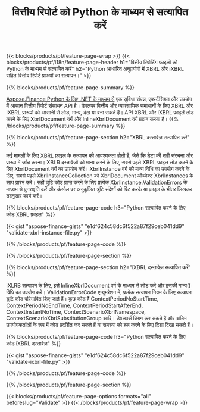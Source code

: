 ﻿---
title: वित्तीय रिपोर्ट को Python के माध्यम से सत्यापित करें
url: /hi/python-net/validate/
description:  वित्तीय रिपोर्ट को XBRL और iXBRL फ़ाइलों में Python लाइब्रेरी के माध्यम से सत्यापित करने के लिए Python कोड।
---
{{< blocks/products/pf/feature-page-wrap >}}
{{< blocks/products/pf/i18n/feature-page-header h1="वित्तीय रिपोर्टिंग फ़ाइलों को Python के माध्यम से सत्यापित करें" h2="Python आधारित अनुप्रयोगों में XBRL और iXBRL सहित वित्तीय रिपोर्ट प्रारूपों का सत्यापन।" >}}

{{% blocks/products/pf/feature-page-summary %}}

[Aspose.Finance Python के लिए .NET के माध्यम से](https://products.aspose.com/finance/python-net/) एक सुविधा संपन्न, एक्स्टेंसिबल और उपयोग में आसान वित्तीय रिपोर्ट संसाधन API है। डेवलपर वित्तीय और व्यावसायिक समाधानों के लिए XBRL और iXBRL प्रारूपों को आसानी से लोड, मान्य, देख या बना सकते हैं। API XBRL और iXBRL फ़ाइलें लोड करने के लिए XbrlDocument वर्ग और InlineXbrlDocument वर्ग प्रदान करता है।
{{% /blocks/products/pf/feature-page-summary %}}

{{% blocks/products/pf/feature-page-section h2="XBRL दस्तावेज़ सत्यापित करें" %}}

कई मामलों के लिए XBRL फ़ाइल के सत्यापन की आवश्यकता होती है, जैसे कि डेटा की सही संरचना और प्रारूप में जाँच करना। XBLR दस्तावेज़ों को मान्य करने के लिए, सबसे पहले XBRL फ़ाइल लोड करने के लिए XbrlDocument वर्ग का उपयोग करें। XbrlInstance वर्ग की मान्य विधि का उपयोग करने के लिए, सबसे पहले XbrlInstanceCollection को XbrlDocument ऑब्जेक्ट XbrlInstances के साथ प्रारंभ करें। सही त्रुटि कोड प्राप्त करने के लिए प्रत्येक XbrlInstance.ValidationErrors के माध्यम से पुनरावृति करें और कंसोल पर अनुकूलित त्रुटि संदेशों को प्रिंट करके या फ़ाइल के भीतर लिखकर तदनुसार कार्य करें।

{{% blocks/products/pf/feature-page-code h3="Python सत्यापित करने के लिए कोड XBRL फ़ाइल" %}}

{{< gist "aspose-finance-gists" "e1df624c58dc6f522a87f29ceb041dd9" "validate-xbrl-instance-file.py" >}} 

{{% /blocks/products/pf/feature-page-code %}}

{{% /blocks/products/pf/feature-page-section %}}

{{% blocks/products/pf/feature-page-section h2="iXBRL दस्तावेज़ सत्यापित करें" %}}

iXLRB सत्यापन के लिए, इसे InlineXbrlDocument वर्ग के माध्यम से लोड करें और इसकी मान्य() विधि का उपयोग करें। ValidationErrorCode एन्यूमरेशन में, प्रत्येक सत्यापन नियम के लिए सत्यापन त्रुटि कोड परिभाषित किए जाते हैं। कुछ कोड हैं ContextPeriodNoStartTime, ContextPeriodNoEndTime, ContextPeriodStartAfterEnd, ContextInstantNoTime, ContextScenarioXbrlNamespace, ContextScenarioXbrlSubstitutionGroup आदि। डेवलपर्स डिबग कर सकते हैं और अंतिम उपयोगकर्ताओं के रूप में कोड प्रदर्शित कर सकते हैं या समस्या को हल करने के लिए दिशा दिखा सकते हैं।

{{% blocks/products/pf/feature-page-code h3="Python सत्यापित करने के लिए कोड iXBRL दस्तावेज़" %}}

{{< gist "aspose-finance-gists" "e1df624c58dc6f522a87f29ceb041dd9" "validate-ixbrl-file.py" >}}

{{% /blocks/products/pf/feature-page-code %}}

{{% /blocks/products/pf/feature-page-section %}}

{{< blocks/products/pf/feature-page-options formats="all" beforeslug="Validate" >}}
{{< /blocks/products/pf/feature-page-wrap >}}